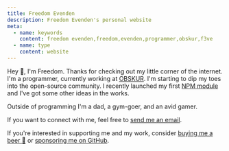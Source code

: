 ```yaml
---
title: Freedom Evenden
description: Freedom Evenden's personal website
meta:
  - name: keywords
    content: freedom evenden,freedom,evenden,programmer,obskur,f3ve
  - name: type
    content: website
---
```


Hey 👋, I'm Freedom. Thanks for checking out my little corner of the internet. I'm a programmer, currently working at [OBSKUR](https://obskur.com). I'm starting to dip my toes into the open-source community. I recently launched my first [NPM module](https://www.npmjs.com/package/@f3ve/vue-markdown-it) and I've got some other ideas in the works.

Outside of programming I'm a dad, a gym-goer, and an avid gamer.

If you want to connect with me, feel free to [send me an email](mailto:me@freedomevenden.com).

If you're interested in supporting me and my work, consider [buying me a beer 🍺](https://www.buymeacoffee.com/f3ve) or [sponsoring me on GitHub](https://github.com/sponsors/f3ve).
